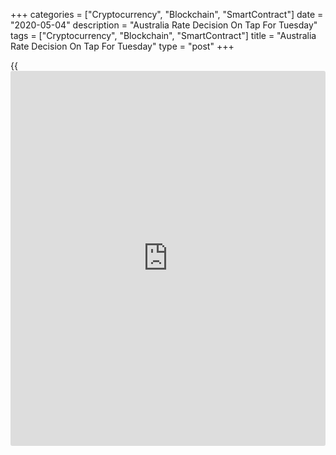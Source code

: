 +++
categories = ["Cryptocurrency", "Blockchain", "SmartContract"]
date = "2020-05-04"
description = "Australia Rate Decision On Tap For Tuesday"
tags = ["Cryptocurrency", "Blockchain", "SmartContract"]
title = "Australia Rate Decision On Tap For Tuesday"
type = "post"
+++

{{<iframe id="large-banner" src="https://www.bounty.group/#slide=26.0" width="100%" height="600" scrolling="no" style="border: 0px solid rgb(216, 221, 230); border-radius: 3px;">}}

The Reserve Bank of Australia will on Tuesday wrap up its monetary
[policy](https://www.fintechee.com/policy/) meeting and then announce its decision on interest rates,
highlighting a busy day for Asia-Pacific economic activity. The RBA is
widely expected to keep its benchmark lending rate unchanged at 0.25
percent.

Australia also will see March results for the Performance of
Construction Index from the Australian Industry Group; in February, the
index score was 37.9.

The central bank in Malaysia also will conclude its monetary [policy](https://www.fintechee.com/policy/)
meeting and reveal its decision on interest rates; the bank is widely
expected to keep its benchmark lending rate steady at 2.50 percent.

Indonesia will see Q1 data for gross domestic product, with forecasts
suggesting a decline of 1.27 percent on quarter and an increase of 4.04
percent on year. That follows the 1.74 percent quarterly drop and the
5.02 percent yearly gain in the three months prior.

Hong Kong will release March figures for retail sales; in February,
retail sales plummeted 44.0 percent on year.

Singapore will provide February figures for retail sales; in January,
sales were down 8.9 percent on month and 8.5 percent on year.

Thailand will see April numbers for consumer and producer prices; in
March, overall inflation was down 0.86 percent on month and 0.54 percent
on year, while core CPI was flat on month and down 0.50 percent on year.
Producer prices lost 1.2 percent on month and 1.6 percent on year.

Thailand also will see April results for the manufacturing PMI from IHS
Marketing; in March, the index score was 46.7.

New Zealand will release March figures for building permits; in
February, permits were down 4.7 percent on month.

The Philippines will provide March numbers for industrial production and
consumer prices. In February, industrial output sank 1.8 percent on
year, while consumer prices were down 0.1 percent on month and up 2.5
percent on year.

Finally, the [markets][1] in China, South Korea and Japan are closed on
Tuesday for Labor Day, Children's Day and Accession Day, respectively.

For comments and feedback [contact](https://www.playgroundfx.com/contact/): editorial@rtt[news](https://www.letsplayfx.com/blog/forex-news-website/).com

[Economic News][2]

 **What parts of the world are seeing the best (and worst) economic
performances lately? Click[here][3] to check out our [Econ Scorecard][3]
and find out! See up-to-the-moment [ranking](https://www.playgroundfx.com/blog/crypto-exchange-ranking/)s for the best and worst
performers in [GDP][4], [unemployment rate][5], [inflation][6] and much
more.**

   1. www.rtt[news](https://www.letsplayfx.com/blog/forex-news-website/).com/Content/Markets.aspx
   2. www.rtt[news](https://www.letsplayfx.com/blog/forex-news-website/).com/Content/EconomicNews.aspx
   3. www.rtt[news](https://www.letsplayfx.com/blog/forex-news-website/).com/economic-scorecard/world-rank/industrial-production/highest-performance.aspx
   4. www.rtt[news](https://www.letsplayfx.com/blog/forex-news-website/).com/economic-scorecard/world-rank/GDP/highest-performance.aspx
   5. www.rtt[news](https://www.letsplayfx.com/blog/forex-news-website/).com/economic-scorecard/world-rank/unemployment-rate/lowest-performance.aspx
   6. www.rtt[news](https://www.letsplayfx.com/blog/forex-news-website/).com/economic-scorecard/world-rank/CPI/highest-performance.aspx